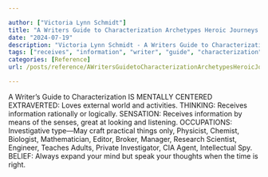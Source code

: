 ```yaml
---

author: ["Victoria Lynn Schmidt"]
title: "A Writers Guide to Characterization Archetypes Heroic Journeys and Other Elements of Dynamic Character Development - part0006_split_005.html"
date: "2024-07-19"
description: "Victoria Lynn Schmidt - A Writers Guide to Characterization Archetypes Heroic Journeys and Other Elements of Dynamic Character Development"
tags: ["receives", "information", "writer", "guide", "characterization", "mentally", "centered", "extraverted", "love", "external", "world", "activity", "thinking", "rationally", "logically", "sensation", "mean", "sens", "great", "looking", "listening", "occupation", "investigative", "craft", "practical"]
categories: [Reference]
url: /posts/reference/AWritersGuidetoCharacterizationArchetypesHeroicJourneysandOtherElementsofDynamicCharacterDevelopment-part0006split005html

---
```



A Writer’s Guide to Characterization
IS MENTALLY CENTERED
EXTRAVERTED: Loves external world and activities.
THINKING: Receives information rationally or logically.
SENSATION: Receives information by means of the senses, great at looking and listening.
OCCUPATIONS: Investigative type—May craft practical things only, Physicist, Chemist, Biologist, Mathematician, Editor, Broker, Manager, Research Scientist, Engineer, Teaches Adults, Private Investigator, CIA Agent, Intellectual Spy.
BELIEF: Always expand your mind but speak your thoughts when the time is right.
